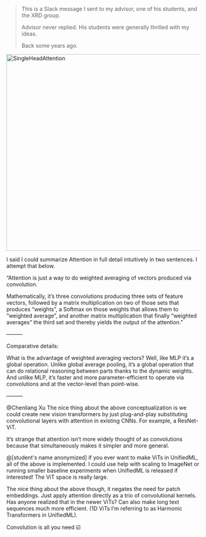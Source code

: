 > This is a Slack message I sent to my advisor, one of his students, and the XRD group.
>
> Advisor never replied. His students were generally thrilled with my ideas.
>
> Back some years ago.

<img width="513" alt="SingleHeadAttention" src="https://github.com/slerman12/Template/assets/9126603/452f266d-d1dc-44d5-89e3-86f2734bf531">

I said I could summarize Attention in full detail intuitively in two sentences. I attempt that below.

“Attention is just a way to do weighted averaging of vectors produced via convolution.

Mathematically, it’s three convolutions producing three sets of feature vectors, followed by a matrix multiplication on two of those sets that produces “weights”, a Softmax on those weights that allows them to “weighted average”, and another matrix multiplication that finally “weighted averages” the third set and thereby yields the output of the attention.”

———

Comparative details:

What is the advantage of weighted averaging vectors? Well, like MLP it’s a global operation. Unlike global average pooling, it’s a global operation that can do relational reasoning between parts thanks to the dynamic weights. And unlike MLP, it’s faster and more parameter-efficient to operate via convolutions and at the vector-level than point-wise.

———

@Chenliang Xu The nice thing about the above conceptualization is we could create new vision transformers by just plug-and-play substituting convolutional layers with attention in existing CNNs. For example, a ResNet-ViT.

It’s strange that attention isn’t more widely thought of as convolutions because that simultaneously makes it simpler and more general.

@[student's name anonymized] if you ever want to make ViTs in UnifiedML, all of the above is implemented. I could use help with scaling to ImageNet or running smaller baseline experiments when UnifiedML is released if interested! The ViT space is really large.

The nice thing about the above though, it negates the need for patch embeddings. Just apply attention directly as a trio of convolutional kernels. Has anyone realized that in the newer ViTs? Can also make long text sequences much more efficient. (1D ViTs I’m referring to as Harmonic Transformers in UnifiedML).

Convolution is all you need :ballot_box_with_check:
